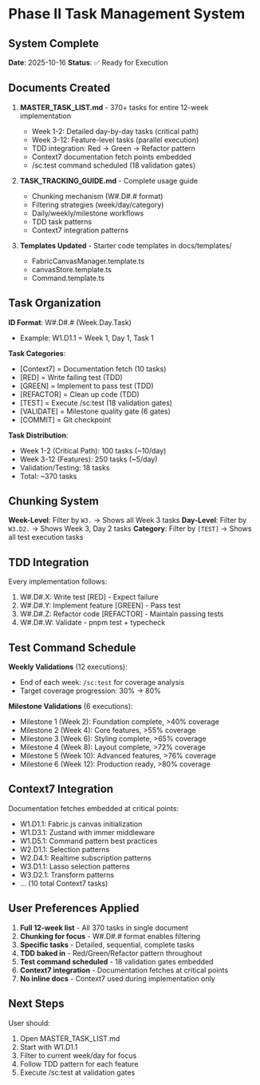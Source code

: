 # Phase II Task Management System

## System Complete

**Date**: 2025-10-16
**Status**: ✅ Ready for Execution

## Documents Created

1. **MASTER_TASK_LIST.md** - 370+ tasks for entire 12-week implementation
   - Week 1-2: Detailed day-by-day tasks (critical path)
   - Week 3-12: Feature-level tasks (parallel execution)
   - TDD integration: Red → Green → Refactor pattern
   - Context7 documentation fetch points embedded
   - /sc:test command scheduled (18 validation gates)

2. **TASK_TRACKING_GUIDE.md** - Complete usage guide
   - Chunking mechanism (W#.D#.# format)
   - Filtering strategies (week/day/category)
   - Daily/weekly/milestone workflows
   - TDD task patterns
   - Context7 integration patterns

3. **Templates Updated** - Starter code templates in docs/templates/
   - FabricCanvasManager.template.ts
   - canvasStore.template.ts
   - Command.template.ts

## Task Organization

**ID Format**: W#.D#.# (Week.Day.Task)
- Example: W1.D1.1 = Week 1, Day 1, Task 1

**Task Categories**:
- [Context7] = Documentation fetch (10 tasks)
- [RED] = Write failing test (TDD)
- [GREEN] = Implement to pass test (TDD)
- [REFACTOR] = Clean up code (TDD)
- [TEST] = Execute /sc:test (18 validation gates)
- [VALIDATE] = Milestone quality gate (6 gates)
- [COMMIT] = Git checkpoint

**Task Distribution**:
- Week 1-2 (Critical Path): 100 tasks (~10/day)
- Week 3-12 (Features): 250 tasks (~5/day)
- Validation/Testing: 18 tasks
- Total: ~370 tasks

## Chunking System

**Week-Level**: Filter by `W3.` → Shows all Week 3 tasks
**Day-Level**: Filter by `W3.D2.` → Shows Week 3, Day 2 tasks
**Category**: Filter by `[TEST]` → Shows all test execution tasks

## TDD Integration

Every implementation follows:
1. W#.D#.X: Write test [RED] - Expect failure
2. W#.D#.Y: Implement feature [GREEN] - Pass test
3. W#.D#.Z: Refactor code [REFACTOR] - Maintain passing tests
4. W#.D#.W: Validate - pnpm test + typecheck

## Test Command Schedule

**Weekly Validations** (12 executions):
- End of each week: `/sc:test` for coverage analysis
- Target coverage progression: 30% → 80%

**Milestone Validations** (6 executions):
- Milestone 1 (Week 2): Foundation complete, >40% coverage
- Milestone 2 (Week 4): Core features, >55% coverage
- Milestone 3 (Week 6): Styling complete, >65% coverage
- Milestone 4 (Week 8): Layout complete, >72% coverage
- Milestone 5 (Week 10): Advanced features, >76% coverage
- Milestone 6 (Week 12): Production ready, >80% coverage

## Context7 Integration

Documentation fetches embedded at critical points:
- W1.D1.1: Fabric.js canvas initialization
- W1.D3.1: Zustand with immer middleware
- W1.D5.1: Command pattern best practices
- W2.D1.1: Selection patterns
- W2.D4.1: Realtime subscription patterns
- W3.D1.1: Lasso selection patterns
- W3.D2.1: Transform patterns
- ... (10 total Context7 tasks)

## User Preferences Applied

1. **Full 12-week list** - All 370 tasks in single document
2. **Chunking for focus** - W#.D#.# format enables filtering
3. **Specific tasks** - Detailed, sequential, complete tasks
4. **TDD baked in** - Red/Green/Refactor pattern throughout
5. **Test command scheduled** - 18 validation gates embedded
6. **Context7 integration** - Documentation fetches at critical points
7. **No inline docs** - Context7 used during implementation only

## Next Steps

User should:
1. Open MASTER_TASK_LIST.md
2. Start with W1.D1.1
3. Filter to current week/day for focus
4. Follow TDD pattern for each feature
5. Execute /sc:test at validation gates
